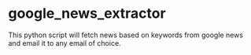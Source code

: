 google_news_extractor
=====================

This python script will fetch news based on keywords from google news and email it to any email of choice.
